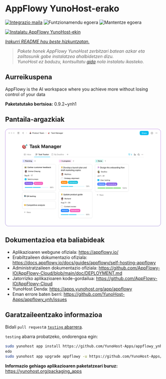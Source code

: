 <!--
Ohart ongi: README hau automatikoki sortu da <https://github.com/YunoHost/apps/tree/master/tools/readme_generator>ri esker
EZ editatu eskuz.
-->

# AppFlowy YunoHost-erako

[![Integrazio maila](https://apps.yunohost.org/badge/integration/appflowy)](https://ci-apps.yunohost.org/ci/apps/appflowy/)
![Funtzionamendu egoera](https://apps.yunohost.org/badge/state/appflowy)
![Mantentze egoera](https://apps.yunohost.org/badge/maintained/appflowy)

[![Instalatu AppFlowy YunoHost-ekin](https://install-app.yunohost.org/install-with-yunohost.svg)](https://install-app.yunohost.org/?app=appflowy)

*[Irakurri README hau beste hizkuntzatan.](./ALL_README.md)*

> *Pakete honek AppFlowy YunoHost zerbitzari batean azkar eta zailtasunik gabe instalatzea ahalbidetzen dizu.*  
> *YunoHost ez baduzu, kontsultatu [gida](https://yunohost.org/install) nola instalatu ikasteko.*

## Aurreikuspena

AppFlowy is the AI workspace where you achieve more without losing control of your data


**Paketatutako bertsioa:** 0.9.2~ynh1

## Pantaila-argazkiak

![AppFlowy(r)en pantaila-argazkia](./doc/screenshots/task_manager.png)

## Dokumentazioa eta baliabideak

- Aplikazioaren webgune ofiziala: <https://appflowy.io/>
- Erabiltzaileen dokumentazio ofiziala: <https://docs.appflowy.io/docs/guides/appflowy/self-hosting-appflowy>
- Administratzaileen dokumentazio ofiziala: <https://github.com/AppFlowy-IO/AppFlowy-Cloud/blob/main/doc/DEPLOYMENT.md>
- Jatorrizko aplikazioaren kode-gordailua: <https://github.com/AppFlowy-IO/AppFlowy-Cloud>
- YunoHost Denda: <https://apps.yunohost.org/app/appflowy>
- Eman errore baten berri: <https://github.com/YunoHost-Apps/appflowy_ynh/issues>

## Garatzaileentzako informazioa

Bidali `pull request`a [`testing` abarrera](https://github.com/YunoHost-Apps/appflowy_ynh/tree/testing).

`testing` abarra probatzeko, ondorengoa egin:

```bash
sudo yunohost app install https://github.com/YunoHost-Apps/appflowy_ynh/tree/testing --debug
edo
sudo yunohost app upgrade appflowy -u https://github.com/YunoHost-Apps/appflowy_ynh/tree/testing --debug
```

**Informazio gehiago aplikazioaren paketatzeari buruz:** <https://yunohost.org/packaging_apps>

